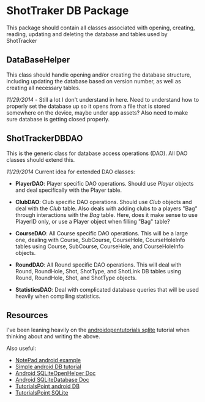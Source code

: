ShotTraker DB Package
=====================

This package should contain all classes associated with opening, creating, reading, updating
and deleting the database and tables used by ShotTracker

## DataBaseHelper ##

This class should handle opening and/or creating the database structure, including updating
the database based on version number, as well as creating all necessary tables.

*11/29/2014* - Still a lot I don't understand in here. Need to understand how to properly set the
database up so it opens from a file that is stored somewhere on the device, maybe under app assets?
Also need to make sure database is getting closed properly.

## ShotTrackerDBDAO ##

This is the generic class for database access operations (DAO). All DAO classes should extend this.

*11/29/2014*
Current idea for extended DAO classes:

- **PlayerDAO**: Player specific DAO operations. Should use *Player* objects and deal specifically
  with the Player table.

- **ClubDAO**: Club specific DAO operations. Should use *Club* objects and deal with the *Club*
  table. Also deals with adding clubs to a players "Bag" through interactions with the *Bag* table.
  Here, does it make sense to use PlayerID only, or use a Player object when filling "Bag" table?

- **CourseDAO**: All Course specific DAO operations. This will be a large one, dealing with Course,
  SubCourse, CourseHole, CourseHoleInfo tables using Course, SubCourse, CourseHole, and CourseHoleInfo
  objects.

- **RoundDAO**: All Round specific DAO operations. This will deal with Round, RoundHole, Shot,
  ShotType, and ShotLink DB tables using Round, RoundHole, Shot, and ShotType objects.
- **StatisticsDAO**: Deal with complicated database queries that will be used heavily when compiling
  statistics.

## Resources ##

I've been leaning heavily on the
[androidopentutorials sqlite](http://androidopentutorials.com/android-sqlite-join-multiple-tables-example/)
tutorial when thinking about and writing the above.

Also useful:
- [NotePad android example](https://android.googlesource.com/platform/development/+/05523fb0b48280a5364908b00768ec71edb847a2/samples/NotePad/src/com/example/android/notepad/NotePadProvider.java)
- [Simple android DB tutorial](http://www.techotopia.com/index.php/An_Android_SQLite_Database_Tutorial)
- [Android SQLiteOpenHelper Doc](http://developer.android.com/reference/android/database/sqlite/SQLiteOpenHelper.html)
- [Android SQLiteDatabase Doc](http://developer.android.com/reference/android/database/sqlite/SQLiteDatabase.html)
- [TutorialsPoint android DB](http://www.tutorialspoint.com/android/android_sqlite_database.htm)
- [TutorialsPoint SQLite](http://www.tutorialspoint.com/sqlite/index.htm)